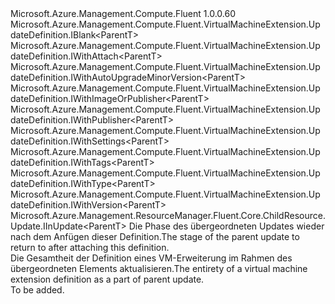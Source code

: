 <Type Name="IUpdateDefinition&lt;ParentT&gt;" FullName="Microsoft.Azure.Management.Compute.Fluent.VirtualMachineExtension.UpdateDefinition.IUpdateDefinition&lt;ParentT&gt;">
  <TypeSignature Language="C#" Value="public interface IUpdateDefinition&lt;ParentT&gt; : Microsoft.Azure.Management.Compute.Fluent.VirtualMachineExtension.UpdateDefinition.IBlank&lt;ParentT&gt;, Microsoft.Azure.Management.Compute.Fluent.VirtualMachineExtension.UpdateDefinition.IWithAttach&lt;ParentT&gt;, Microsoft.Azure.Management.Compute.Fluent.VirtualMachineExtension.UpdateDefinition.IWithAutoUpgradeMinorVersion&lt;ParentT&gt;, Microsoft.Azure.Management.Compute.Fluent.VirtualMachineExtension.UpdateDefinition.IWithImageOrPublisher&lt;ParentT&gt;, Microsoft.Azure.Management.Compute.Fluent.VirtualMachineExtension.UpdateDefinition.IWithPublisher&lt;ParentT&gt;, Microsoft.Azure.Management.Compute.Fluent.VirtualMachineExtension.UpdateDefinition.IWithSettings&lt;ParentT&gt;, Microsoft.Azure.Management.Compute.Fluent.VirtualMachineExtension.UpdateDefinition.IWithTags&lt;ParentT&gt;, Microsoft.Azure.Management.Compute.Fluent.VirtualMachineExtension.UpdateDefinition.IWithType&lt;ParentT&gt;, Microsoft.Azure.Management.Compute.Fluent.VirtualMachineExtension.UpdateDefinition.IWithVersion&lt;ParentT&gt;, Microsoft.Azure.Management.ResourceManager.Fluent.Core.ChildResource.Update.IInUpdate&lt;ParentT&gt;" />
  <TypeSignature Language="ILAsm" Value=".class public interface auto ansi abstract IUpdateDefinition`1&lt;ParentT&gt; implements class Microsoft.Azure.Management.Compute.Fluent.VirtualMachineExtension.UpdateDefinition.IBlank`1&lt;!ParentT&gt;, class Microsoft.Azure.Management.Compute.Fluent.VirtualMachineExtension.UpdateDefinition.IWithAttach`1&lt;!ParentT&gt;, class Microsoft.Azure.Management.Compute.Fluent.VirtualMachineExtension.UpdateDefinition.IWithAutoUpgradeMinorVersion`1&lt;!ParentT&gt;, class Microsoft.Azure.Management.Compute.Fluent.VirtualMachineExtension.UpdateDefinition.IWithImageOrPublisher`1&lt;!ParentT&gt;, class Microsoft.Azure.Management.Compute.Fluent.VirtualMachineExtension.UpdateDefinition.IWithPublisher`1&lt;!ParentT&gt;, class Microsoft.Azure.Management.Compute.Fluent.VirtualMachineExtension.UpdateDefinition.IWithSettings`1&lt;!ParentT&gt;, class Microsoft.Azure.Management.Compute.Fluent.VirtualMachineExtension.UpdateDefinition.IWithTags`1&lt;!ParentT&gt;, class Microsoft.Azure.Management.Compute.Fluent.VirtualMachineExtension.UpdateDefinition.IWithType`1&lt;!ParentT&gt;, class Microsoft.Azure.Management.Compute.Fluent.VirtualMachineExtension.UpdateDefinition.IWithVersion`1&lt;!ParentT&gt;, class Microsoft.Azure.Management.ResourceManager.Fluent.Core.ChildResource.Update.IInUpdate`1&lt;!ParentT&gt;" />
  <TypeSignature Language="DocId" Value="T:Microsoft.Azure.Management.Compute.Fluent.VirtualMachineExtension.UpdateDefinition.IUpdateDefinition`1" />
  <TypeSignature Language="VB.NET" Value="Public Interface IUpdateDefinition(Of ParentT)&#xA;Implements IBlank(Of ParentT), IInUpdate(Of ParentT), IWithAttach(Of ParentT), IWithAutoUpgradeMinorVersion(Of ParentT), IWithImageOrPublisher(Of ParentT), IWithPublisher(Of ParentT), IWithSettings(Of ParentT), IWithTags(Of ParentT), IWithType(Of ParentT), IWithVersion(Of ParentT)" />
  <TypeSignature Language="F#" Value="type IUpdateDefinition&lt;'ParentT&gt; = interface&#xA;    interface IBlank&lt;'ParentT&gt;&#xA;    interface IWithImageOrPublisher&lt;'ParentT&gt;&#xA;    interface IWithPublisher&lt;'ParentT&gt;&#xA;    interface IWithType&lt;'ParentT&gt;&#xA;    interface IWithVersion&lt;'ParentT&gt;&#xA;    interface IWithAttach&lt;'ParentT&gt;&#xA;    interface IInUpdate&lt;'ParentT&gt;&#xA;    interface IWithAutoUpgradeMinorVersion&lt;'ParentT&gt;&#xA;    interface IWithSettings&lt;'ParentT&gt;&#xA;    interface IWithTags&lt;'ParentT&gt;" />
  <AssemblyInfo>
    <AssemblyName>Microsoft.Azure.Management.Compute.Fluent</AssemblyName>
    <AssemblyVersion>1.0.0.60</AssemblyVersion>
  </AssemblyInfo>
  <TypeParameters>
    <TypeParameter Name="ParentT" />
  </TypeParameters>
  <Interfaces>
    <Interface>
      <InterfaceName>Microsoft.Azure.Management.Compute.Fluent.VirtualMachineExtension.UpdateDefinition.IBlank&lt;ParentT&gt;</InterfaceName>
    </Interface>
    <Interface>
      <InterfaceName>Microsoft.Azure.Management.Compute.Fluent.VirtualMachineExtension.UpdateDefinition.IWithAttach&lt;ParentT&gt;</InterfaceName>
    </Interface>
    <Interface>
      <InterfaceName>Microsoft.Azure.Management.Compute.Fluent.VirtualMachineExtension.UpdateDefinition.IWithAutoUpgradeMinorVersion&lt;ParentT&gt;</InterfaceName>
    </Interface>
    <Interface>
      <InterfaceName>Microsoft.Azure.Management.Compute.Fluent.VirtualMachineExtension.UpdateDefinition.IWithImageOrPublisher&lt;ParentT&gt;</InterfaceName>
    </Interface>
    <Interface>
      <InterfaceName>Microsoft.Azure.Management.Compute.Fluent.VirtualMachineExtension.UpdateDefinition.IWithPublisher&lt;ParentT&gt;</InterfaceName>
    </Interface>
    <Interface>
      <InterfaceName>Microsoft.Azure.Management.Compute.Fluent.VirtualMachineExtension.UpdateDefinition.IWithSettings&lt;ParentT&gt;</InterfaceName>
    </Interface>
    <Interface>
      <InterfaceName>Microsoft.Azure.Management.Compute.Fluent.VirtualMachineExtension.UpdateDefinition.IWithTags&lt;ParentT&gt;</InterfaceName>
    </Interface>
    <Interface>
      <InterfaceName>Microsoft.Azure.Management.Compute.Fluent.VirtualMachineExtension.UpdateDefinition.IWithType&lt;ParentT&gt;</InterfaceName>
    </Interface>
    <Interface>
      <InterfaceName>Microsoft.Azure.Management.Compute.Fluent.VirtualMachineExtension.UpdateDefinition.IWithVersion&lt;ParentT&gt;</InterfaceName>
    </Interface>
    <Interface>
      <InterfaceName>Microsoft.Azure.Management.ResourceManager.Fluent.Core.ChildResource.Update.IInUpdate&lt;ParentT&gt;</InterfaceName>
    </Interface>
  </Interfaces>
  <Docs>
    <typeparam name="ParentT"><span data-ttu-id="76f65-101">Die Phase des übergeordneten Updates wieder nach dem Anfügen dieser Definition.</span><span class="sxs-lookup"><span data-stu-id="76f65-101">The stage of the parent update to return to after attaching this definition.</span></span></typeparam>
    <summary>
            <span data-ttu-id="76f65-102">Die Gesamtheit der Definition eines VM-Erweiterung im Rahmen des übergeordneten Elements aktualisieren.</span><span class="sxs-lookup"><span data-stu-id="76f65-102">The entirety of a virtual machine extension definition as a part of parent update.</span></span>
            </summary>
    <remarks>To be added.</remarks>
  </Docs>
  <Members />
</Type>